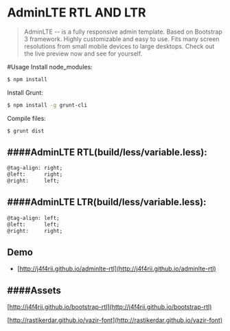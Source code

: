 # AdminLTE RTL AND LTR
> AdminLTE -- is a fully responsive admin template. Based on Bootstrap 3 framework. Highly customizable and easy to use. Fits many screen resolutions from small mobile devices to large desktops. Check out the live preview now and see for yourself.

#Usage
Install node_modules:
```bash
$ npm install 
```
Install Grunt:
```bash
$ npm install -g grunt-cli
```
Compile files:
```bash
$ grunt dist
```

####AdminLTE RTL(build/less/variable.less):
---
```html
@tag-align: right;
@left:      right;
@right:     left;
```
####AdminLTE LTR(build/less/variable.less):
---
```html
@tag-align: left;
@left:      left;
@right:     right;
```
## Demo
+ [http://j4f4rii.github.io/adminlte-rtl](http://j4f4rii.github.io/adminlte-rtl)

####Assets
---
[http://j4f4rii.github.io/bootstrap-rtl](http://j4f4rii.github.io/bootstrap-rtl)


[http://rastikerdar.github.io/vazir-font](http://rastikerdar.github.io/vazir-font)
  



